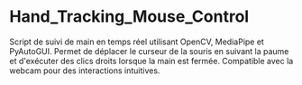 # Hand_Tracking_Mouse_Control
Script de suivi de main en temps réel utilisant OpenCV, MediaPipe et PyAutoGUI. Permet de déplacer le curseur de la souris en suivant la paume et d'exécuter des clics droits lorsque la main est fermée. Compatible avec la webcam pour des interactions intuitives.
